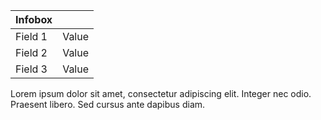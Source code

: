 | **Infobox**                |                      |
|----------------------------|----------------------|
| Field 1                    | Value                |
| Field 2                    | Value                |
| Field 3                    | Value                |

Lorem ipsum dolor sit amet, consectetur adipiscing elit. Integer nec odio. Praesent libero. Sed cursus ante dapibus diam. 
